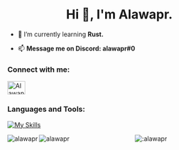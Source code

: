 <h1 align="center">Hi 👋, I'm Alawapr.</h1>

- 🌱 I’m currently learning **Rust.**

- 📫 **Message me on Discord: alawapr#0**

<h3 align="left">Connect with me:</h3>
<p align="left">
<a href="https://discord.gg/" target="blank"><img align="center" src="https://raw.githubusercontent.com/rahuldkjain/github-profile-readme-generator/master/src/images/icons/Social/discord.svg" alt="Alawapr#4968" height="30" width="40" /></a>
</p>

<h3 align="left">Languages and Tools:</h3>

[![My Skills](https://skillicons.dev/icons?i=actix,c,cpp,cs,dotnet,git,github,java,linux,mongodb,nginx,postman,py,rust,vim,visualstudio,vscode)](https://skillicons.dev)

<p><img align="left" src="https://github-readme-stats.vercel.app/api/top-langs?username=alawapr&show_icons=true&locale=en&layout=compact&theme=onedark" alt="alawapr" /></p>

<p><img align="left" src="https://github-readme-stats.vercel.app/api?username=alawapr&show_icons=true&locale=en&layout=compact&theme=onedark" alt="alawapr" /></p>


<p align="center"><img src="https://count.getloli.com/get/@:alawapr" alt=":alawapr" /> </p>
